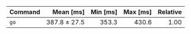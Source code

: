 | Command | Mean [ms] | Min [ms] | Max [ms] | Relative |
|:---|---:|---:|---:|---:|
| `go` | 387.8 ± 27.5 | 353.3 | 430.6 | 1.00 |

